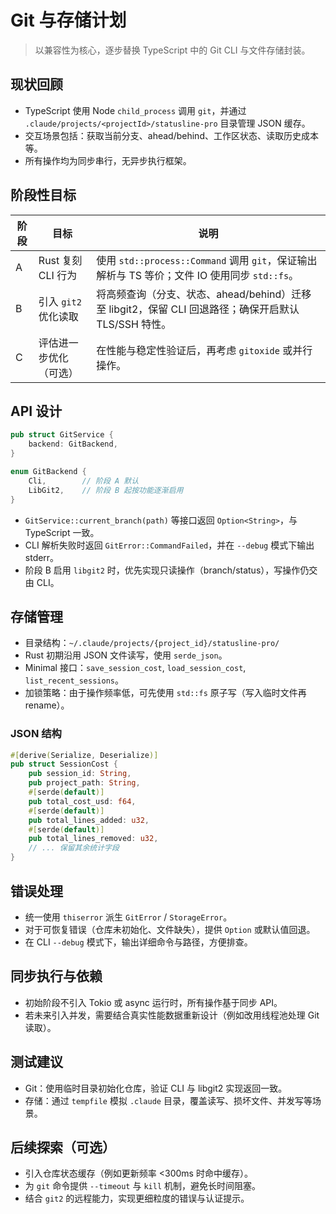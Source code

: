 # Git 与存储计划

> 以兼容性为核心，逐步替换 TypeScript 中的 Git CLI 与文件存储封装。

## 现状回顾

- TypeScript 使用 Node `child_process` 调用 `git`，并通过 `.claude/projects/<projectId>/statusline-pro` 目录管理 JSON 缓存。
- 交互场景包括：获取当前分支、ahead/behind、工作区状态、读取历史成本等。
- 所有操作均为同步串行，无异步执行框架。

## 阶段性目标

| 阶段 | 目标 | 说明 |
|------|------|------|
| A | Rust 复刻 CLI 行为 | 使用 `std::process::Command` 调用 `git`，保证输出解析与 TS 等价；文件 IO 使用同步 `std::fs`。 |
| B | 引入 `git2` 优化读取 | 将高频查询（分支、状态、ahead/behind）迁移至 libgit2，保留 CLI 回退路径；确保开启默认 TLS/SSH 特性。 |
| C | 评估进一步优化（可选） | 在性能与稳定性验证后，再考虑 `gitoxide` 或并行操作。 |

## API 设计

```rust
pub struct GitService {
    backend: GitBackend,
}

enum GitBackend {
    Cli,        // 阶段 A 默认
    LibGit2,    // 阶段 B 起按功能逐渐启用
}
```

- `GitService::current_branch(path)` 等接口返回 `Option<String>`，与 TypeScript 一致。
- CLI 解析失败时返回 `GitError::CommandFailed`，并在 `--debug` 模式下输出 stderr。
- 阶段 B 启用 `libgit2` 时，优先实现只读操作（branch/status），写操作仍交由 CLI。

## 存储管理

- 目录结构：`~/.claude/projects/{project_id}/statusline-pro/`
- Rust 初期沿用 JSON 文件读写，使用 `serde_json`。
- Minimal 接口：`save_session_cost`, `load_session_cost`, `list_recent_sessions`。
- 加锁策略：由于操作频率低，可先使用 `std::fs` 原子写（写入临时文件再 rename）。

### JSON 结构

```rust
#[derive(Serialize, Deserialize)]
pub struct SessionCost {
    pub session_id: String,
    pub project_path: String,
    #[serde(default)]
    pub total_cost_usd: f64,
    #[serde(default)]
    pub total_lines_added: u32,
    #[serde(default)]
    pub total_lines_removed: u32,
    // ... 保留其余统计字段
}
```

## 错误处理

- 统一使用 `thiserror` 派生 `GitError` / `StorageError`。
- 对于可恢复错误（仓库未初始化、文件缺失），提供 `Option` 或默认值回退。
- 在 CLI `--debug` 模式下，输出详细命令与路径，方便排查。

## 同步执行与依赖

- 初始阶段不引入 Tokio 或 async 运行时，所有操作基于同步 API。
- 若未来引入并发，需要结合真实性能数据重新设计（例如改用线程池处理 Git 读取）。

## 测试建议

- Git：使用临时目录初始化仓库，验证 CLI 与 libgit2 实现返回一致。
- 存储：通过 `tempfile` 模拟 `.claude` 目录，覆盖读写、损坏文件、并发写等场景。

## 后续探索（可选）

- 引入仓库状态缓存（例如更新频率 <300ms 时命中缓存）。
- 为 `git` 命令提供 `--timeout` 与 `kill` 机制，避免长时间阻塞。
- 结合 `git2` 的远程能力，实现更细粒度的错误与认证提示。
